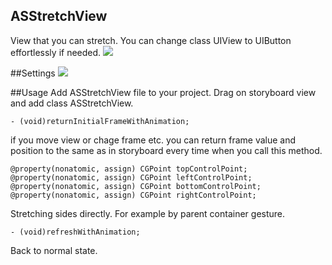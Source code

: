 ## ASStretchView
View that you can stretch. You can change class UIView to UIButton effortlessly if needed.
![](https://raw.githubusercontent.com/sherbachuk/ASStretchView/master/ezgif.com-optimize.gif)

##Settings
![](https://raw.githubusercontent.com/sherbachuk/ASStretchView/master/Screen%20Shot%202016-01-19%20at%206.32.59%20PM.png)

##Usage
Add ASStretchView file to your project. Drag on storyboard view and add class ASStretchView.

	- (void)returnInitialFrameWithAnimation;
if you move view or chage frame etc. you can return frame value and position to the same as in storyboard every time when you call this method.



	@property(nonatomic, assign) CGPoint topControlPoint;
	@property(nonatomic, assign) CGPoint leftControlPoint;
	@property(nonatomic, assign) CGPoint bottomControlPoint;
	@property(nonatomic, assign) CGPoint rightControlPoint;
Stretching sides directly. For example by parent container gesture. 



	- (void)refreshWithAnimation;
Back to normal state.







